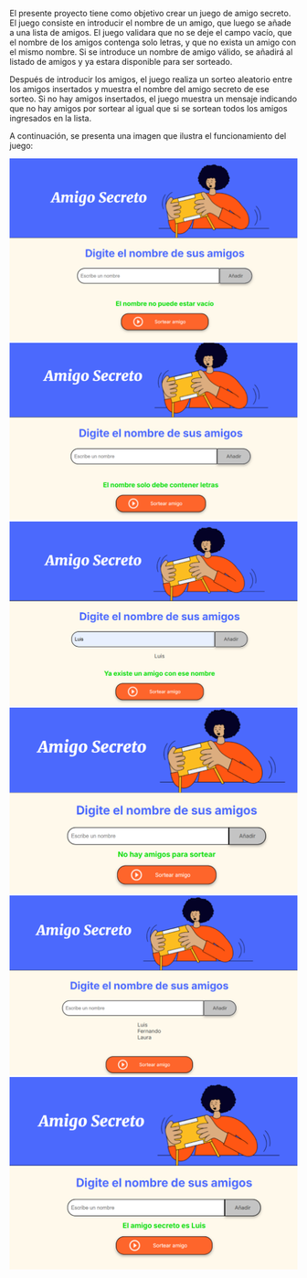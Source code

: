 El presente proyecto tiene como objetivo crear un juego de amigo secreto. El juego consiste en
introducir el nombre de un amigo, que luego se añade a una lista de amigos. El juego validara que
no se deje el campo vacío, que el nombre de los amigos contenga solo letras, y que no exista un
amigo con el mismo nombre. Si se introduce un nombre de amigo válido, se añadirá al listado de amigos
y ya estara disponible para ser sorteado.

Después de introducir los amigos, el juego realiza un sorteo aleatorio entre los amigos insertados
y muestra el nombre del amigo secreto de ese sorteo. Si no hay amigos insertados, el juego muestra
un mensaje indicando que no hay amigos por sortear al igual que si se sortean todos los amigos
ingresados en la lista.

A continuación, se presenta una imagen que ilustra el funcionamiento del juego:

![Error por campo de nombre vacio](images/campo_vacio.png)
![Error por campo de nombre no válido](images/nombre_no_valido.png)
![Error por nombre de amigo repetido](images/nombre_repetido.png)
![Error por lista vacía](images/lista_vacia.png)
![Lista de amigos ingresados correctamente](images/listado_valido.png)
![Sorteo aleatorio de amigos ingresados](images/sorteo_valido.png)